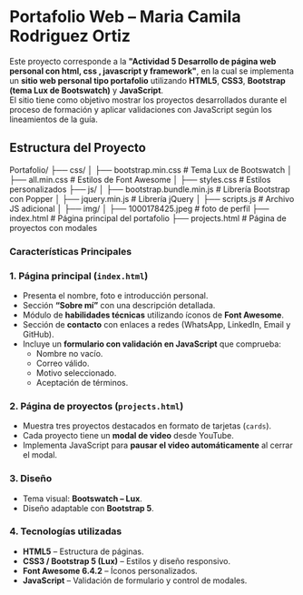 # Portafolio Web – Maria Camila Rodriguez Ortiz

Este proyecto corresponde a la **"Actividad 5 Desarrollo de página web personal con html, css , javascript y framework"**, en la cual se implementa un **sitio web personal tipo portafolio** utilizando **HTML5**, **CSS3**, **Bootstrap (tema Lux de Bootswatch)** y **JavaScript**.  
El sitio tiene como objetivo mostrar los proyectos desarrollados durante el proceso de formación y aplicar validaciones con JavaScript según los lineamientos de la guía.

## Estructura del Proyecto
Portafolio/
├── css/
│ ├── bootstrap.min.css # Tema Lux de Bootswatch
│ ├── all.min.css # Estilos de Font Awesome
│ ├── styles.css # Estilos personalizados
├── js/
│ ├── bootstrap.bundle.min.js # Librería Bootstrap con Popper
│ ├── jquery.min.js # Librería jQuery
│ ├── scripts.js # Archivo JS adicional 
│
├── img/
│ ├── 1000178425.jpeg # foto de perfil
├── index.html # Página principal del portafolio
├── projects.html # Página de proyectos con modales


###  Características Principales

### **1. Página principal (`index.html`)**
- Presenta el nombre, foto e introducción personal.  
- Sección **“Sobre mí”** con una descripción detallada.  
- Módulo de **habilidades técnicas** utilizando íconos de **Font Awesome**.  
- Sección de **contacto** con enlaces a redes (WhatsApp, LinkedIn, Email y GitHub).  
- Incluye un **formulario con validación en JavaScript** que comprueba:
  - Nombre no vacío.  
  - Correo válido.  
  - Motivo seleccionado.  
  - Aceptación de términos.  

### **2. Página de proyectos (`projects.html`)**
- Muestra tres proyectos destacados en formato de tarjetas (`cards`).  
- Cada proyecto tiene un **modal de video** desde YouTube.  
- Implementa JavaScript para **pausar el video automáticamente** al cerrar el modal.  

### **3. Diseño**
- Tema visual: **Bootswatch – Lux**.  
- Diseño adaptable con **Bootstrap 5**.  

### **4. Tecnologías utilizadas**
- **HTML5** – Estructura de páginas.  
- **CSS3 / Bootstrap 5 (Lux)** – Estilos y diseño responsivo.  
- **Font Awesome 6.4.2** – Íconos personalizados.  
- **JavaScript** – Validación de formulario y control de modales.  
